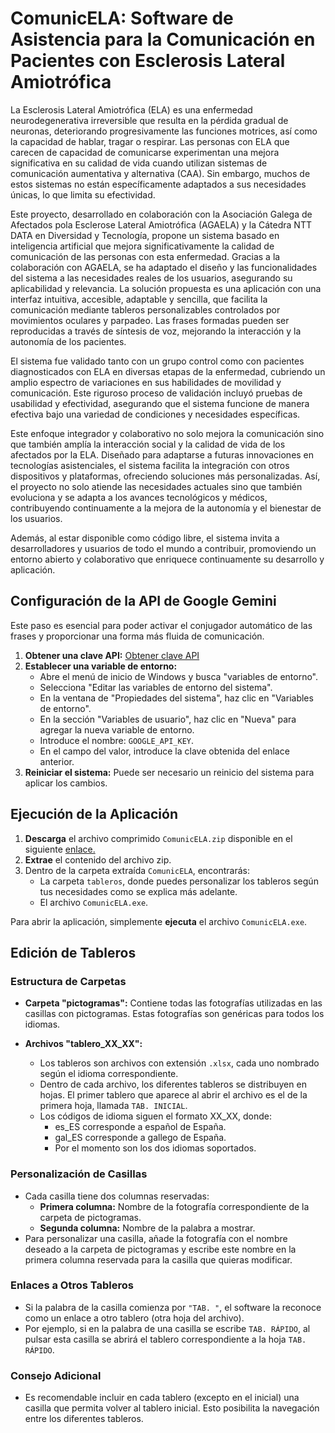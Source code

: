 # ComunicELA: Software de Asistencia para la Comunicación en Pacientes con Esclerosis Lateral Amiotrófica

La Esclerosis Lateral Amiotrófica (ELA) es una enfermedad neurodegenerativa irreversible que resulta en la pérdida gradual de neuronas, deteriorando progresivamente las funciones motrices, así como la capacidad de hablar, tragar o respirar. Las personas con ELA que carecen de capacidad de comunicarse experimentan una mejora significativa en su calidad de vida cuando utilizan sistemas de comunicación aumentativa y alternativa (CAA). Sin embargo, muchos de estos sistemas no están específicamente adaptados a sus necesidades únicas, lo que limita su efectividad.

Este proyecto, desarrollado en colaboración con la Asociación Galega de Afectados pola Esclerose Lateral Amiotrófica (AGAELA) y la Cátedra NTT DATA en Diversidad y Tecnología, propone un sistema basado en inteligencia artificial que mejora significativamente la calidad de comunicación de las personas con esta enfermedad. Gracias a la colaboración con AGAELA, se ha adaptado el diseño y las funcionalidades del sistema a las necesidades reales de los usuarios, asegurando su aplicabilidad y relevancia. La solución propuesta es una aplicación con una interfaz intuitiva, accesible, adaptable y sencilla, que facilita la comunicación mediante tableros personalizables controlados por movimientos oculares y parpadeo. Las frases formadas pueden ser reproducidas a través de síntesis de voz, mejorando la interacción y la autonomía de los pacientes.

El sistema fue validado tanto con un grupo control como con pacientes diagnosticados con ELA en diversas etapas de la enfermedad, cubriendo un amplio espectro de variaciones en sus habilidades de movilidad y comunicación. Este riguroso proceso de validación incluyó pruebas de usabilidad y efectividad, asegurando que el sistema funcione de manera efectiva bajo una variedad de condiciones y necesidades específicas.

Este enfoque integrador y colaborativo no solo mejora la comunicación sino que también amplía la interacción social y la calidad de vida de los afectados por la ELA. Diseñado para adaptarse a futuras innovaciones en tecnologías asistenciales, el sistema facilita la integración con otros dispositivos y plataformas, ofreciendo soluciones más personalizadas. Así, el proyecto no solo atiende las necesidades actuales sino que también evoluciona y se adapta a los avances tecnológicos y médicos, contribuyendo continuamente a la mejora de la autonomía y el bienestar de los usuarios. 

Además, al estar disponible como código libre, el sistema invita a desarrolladores y usuarios de todo el mundo a contribuir, promoviendo un entorno abierto y colaborativo que enriquece continuamente su desarrollo y aplicación.


## Configuración de la API de Google Gemini
Este paso es esencial para poder activar el conjugador automático de las frases y proporcionar una forma más fluida de comunicación.
1. **Obtener una clave API:** [Obtener clave API](https://aistudio.google.com/app/apikey)
2. **Establecer una variable de entorno:**
    - Abre el menú de inicio de Windows y busca "variables de entorno".
    - Selecciona "Editar las variables de entorno del sistema".
    - En la ventana de "Propiedades del sistema", haz clic en "Variables de entorno".
    - En la sección "Variables de usuario", haz clic en "Nueva" para agregar la nueva variable de entorno.
    - Introduce el nombre: `GOOGLE_API_KEY`.
    - En el campo del valor, introduce la clave obtenida del enlace anterior.
3. **Reiniciar el sistema:** Puede ser necesario un reinicio del sistema para aplicar los cambios.







## Ejecución de la Aplicación

1. **Descarga** el archivo comprimido `ComunicELA.zip` disponible en el siguiente [enlace.](https://drive.google.com/file/d/1ly-fBQTh3I30p7BFrTMlSRBhE76WCO7A/view?usp=sharing)
2. **Extrae** el contenido del archivo zip.
3. Dentro de la carpeta extraída `ComunicELA`, encontrarás:
   - La carpeta `tableros`, donde puedes personalizar los tableros según tus necesidades como se explica más adelante.
   - El archivo `ComunicELA.exe`.

Para abrir la aplicación, simplemente **ejecuta** el archivo `ComunicELA.exe`.






## Edición de Tableros
### Estructura de Carpetas
- **Carpeta "pictogramas":** Contiene todas las fotografías utilizadas en las casillas con pictogramas. Estas fotografías son genéricas para todos los idiomas.

- **Archivos "tablero_XX_XX":**
    - Los tableros son archivos con extensión `.xlsx`, cada uno nombrado según el idioma correspondiente.
    - Dentro de cada archivo, los diferentes tableros se distribuyen en hojas. El primer tablero que aparece al abrir el archivo es el de la primera hoja, llamada `TAB. INICIAL`.
    - Los códigos de idioma siguen el formato XX_XX, donde:
        - es_ES corresponde a español de España.
        - gal_ES corresponde a gallego de España.
        - Por el momento son los dos idiomas soportados.
### Personalización de Casillas
- Cada casilla tiene dos columnas reservadas:
    - **Primera columna:** Nombre de la fotografía correspondiente de la carpeta de pictogramas.
    - **Segunda columna:** Nombre de la palabra a mostrar.
- Para personalizar una casilla, añade la fotografía con el nombre deseado a la carpeta de pictogramas y escribe este nombre en la primera columna reservada para la casilla que quieras modificar.

### Enlaces a Otros Tableros
- Si la palabra de la casilla comienza por `"TAB. "`, el software la reconoce como un enlace a otro tablero (otra hoja del archivo).
- Por ejemplo, si en la palabra de una casilla se escribe `TAB. RÁPIDO`, al pulsar esta casilla se abrirá el tablero correspondiente a la hoja `TAB. RÁPIDO`.

### Consejo Adicional
- Es recomendable incluir en cada tablero (excepto en el inicial) una casilla que permita volver al tablero inicial. Esto posibilita la navegación entre los diferentes tableros.
